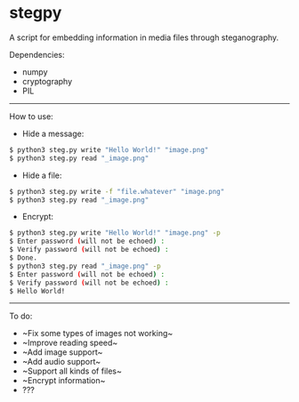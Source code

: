 # stegpy

A script for embedding information in media files through steganography.

Dependencies:
* numpy
* cryptography
* PIL
***
How to use:
* Hide a message:
```sh
$ python3 steg.py write "Hello World!" "image.png"
$ python3 steg.py read "_image.png"
```
* Hide a file:
```sh
$ python3 steg.py write -f "file.whatever" "image.png"
$ python3 steg.py read "_image.png"
```
* Encrypt:
```sh
$ python3 steg.py write "Hello World!" "image.png" -p
$ Enter password (will not be echoed) :
$ Verify password (will not be echoed) :
$ Done.
$ python3 steg.py read "_image.png" -p
$ Enter password (will not be echoed) :
$ Verify password (will not be echoed) :
$ Hello World!
```
***
To do:
* ~Fix some types of images not working~
* ~Improve reading speed~
* ~Add image support~
* ~Add audio support~
* ~Support all kinds of files~
* ~Encrypt information~
* ???
